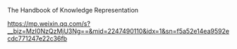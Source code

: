 The Handbook of Knowledge Representation

https://mp.weixin.qq.com/s?__biz=MzI0NzQzMjU3Ng==&mid=2247490110&idx=1&sn=f5a52e14ea9592ecdc771247e22c36fb